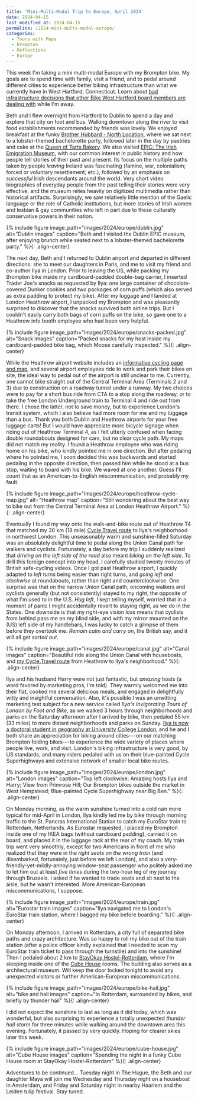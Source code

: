 ```yaml
---
title: 'Mini-Multi-Modal Trip to Europe, April 2024'
date: 2024-04-15
last_modified_at: 2024-04-15
permalink: /2024-mini-multi-modal-europe/
categories:
  - Tours with Maps
  - Brompton
  - Reflections
  - Europe
---
```

This week I'm taking a mini multi-modal Europe with my Brompton bike. My goals are to spend time with family, visit a friend, and to pedal around different cities to experience better biking infrastructure than what we currently have in West Hartford, Connecticut. Learn about [bad infrastructure decisions that other Bike West Hartford board members are dealing with](https://bikewesthartford.org/center-master-plan-trading-safety-dining-and-vibrancy-for-parking-spaces/) while I'm away.

Beth and I flew overnight from Hartford to Dublin to spend a day and explore that city on foot and bus. Walking downtown along the river to visit food establishments recommended by friends was lovely. We enjoyed breakfast at the funky [Brother Hubbard - North Location](https://brotherhubbard.ie), where we sat next to a lobster-themed bachelorette party, followed later in the day by pastries and cake at the [Queen of Tarts Bakery](https://www.queenoftarts.ie). We also visited [EPIC: The Irish Emigration Museum](https://epicchq.com), with our common interest in public history and how people tell stories of their past and present. Its focus on the multiple paths taken by people *leaving* Ireland was fascinating (famine, war, colonialism; forced or voluntary resettlement; etc.), followed by an emphasis on *successful* Irish descendants around the world. Very short video biographies of everyday people from the past telling their stories were very effective, and the museum relies heavily on digitized multimedia rather than historical artifacts. Surprisingly, we saw relatively little mention of the Gaelic language or the role of Catholic institutions, but more stories of Irish women and lesbian & gay communities who left in part due to these culturally conservative powers in their nation.

{% include figure image_path="images/2024/europe/dublin.jpg" alt="Dublin images" caption="Beth and I visited the Dublin EPIC museum, after enjoying brunch while seated next to a lobster-themed bachelorette party." %}{: .align-center}

The next day, Beth and I returned to Dublin airport and departed in different directions: she to meet our daughters in Paris, and me to visit my friend and co-author Ilya in London. Prior to leaving the US, while packing my Brompton bike inside my cardboard-padded double-bag carrier, I inserted Trader Joe's snacks as requested by Ilya: one large container of chocolate-covered Dunker cookies and two packages of corn puffs (which also served as extra padding to protect my bike). After my luggage and I landed at London Heathrow airport, I unpacked my Brompton and was pleasantly surprised to discover that the snacks survived both airline trips. But I couldn't easily carry both bags of corn puffs on the bike, so gave one to a Heathrow info booth employee who had been very helpful.

{% include figure image_path="images/2024/europe/snacks-packed.jpg" alt="Snack images" caption="Packed snacks for my host inside my cardboard-padded bike bag, which Moose carefully inspected." %}{: .align-center}

While the Heathrow airport website includes an [informative cycling page and map](https://www.heathrow.com/transport-and-directions/by-bicycle), and several airport employees ride to work and park their bikes on site, the ideal way to pedal out of the airport is still unclear to me. Currently, one cannot bike straight out of the Central Terminal Area (Terminals 2 and 3) due to construction on a roadway tunnel under a runway. My two choices were to pay for a short bus ride from CTA to a stop along the roadway, or to take the free London Underground train to Terminal 4 and ride out from there. I chose the latter, not to save money, but to experience London's transit system, which I also believe had more room for me and my luggage than a bus. Thank you both Dublin and Heathrow airports for your free luggage carts! But I would have appreciate more bicycle signage when riding out of Heathrow Terminal 4, as I felt utterly confused when facing double roundabouts designed for cars, but no clear cycle path. My maps did not match my reality. I found a Heathrow employee who was riding home on his bike, who kindly pointed me in one direction. But after pedaling where he pointed me, I soon decided this was backwards and started pedaling in the opposite direction, then passed him while he stood at a bus stop, waiting to board with his bike. We waved at one another. Guess I'll count that as an American-to-English miscommunication, and probably my fault.

{% include figure image_path="images/2024/europe/heathrow-cycle-map.jpg" alt="Heathrow map" caption="Still wondering about the best way to bike out from the Central Terminal Area at London Heathrow Airport." %}{: .align-center}

Eventually I found my way onto the walk-and-bike route out of Heathrow T4 that matched my 30 km (18 mile) [Cycle.Travel route](https://cycle.travel/map/journey/556963) to Ilya's neighborhood in northwest London. This unseasonably warm and sunshine-filled Saturday was an absolutely delightful time to pedal along the Union Canal path for walkers and cyclists. Fortunately, a day before my trip I suddenly realized that *driving on the left side of the road* also meant *biking on the left side*. To drill this foreign concept into my head, I carefully studied twenty minutes of British safe-cycling videos. Once I got past Heathrow airport, I quickly adapted to *left turns* being easier than right turns, and *going left and clockwise* at roundabouts, rather than right and counterclockwise. One surprise was that on the narrow Union Canal path, oncoming walkers and cyclists generally (but not consistently) stayed to my right, the opposite of what I'm used to in the U.S. *Hug left*, I kept telling myself, worried that in a moment of panic I might accidentally revert to staying right, as we do in the States. One downside is that my right-eye vision loss means that cyclists from behind pass me on my blind side, and with my mirror mounted on the (US) left side of my handlebars, I was lucky to catch a glimpse of them before they overtook me. *Remain calm and carry on*, the British say, and it will all get *sorted out*.

{% include figure image_path="images/2024/europe/canal.jpg" alt="Canal images" caption="Beautiful ride along the Union Canal with houseboats, and [my Cycle.Travel route](https://cycle.travel/map/journey/556963) from Heathrow to Ilya's neighborhood." %}{: .align-center}

Ilya and his husband Harry were not just fantastic, but *amazing* hosts (a word favored by marketing pros, I'm told). They warmly welcomed me into their flat, cooked me several delicious meals, and engaged in delightfully witty and insightful conversation. Also, it's possible I was an unwitting marketing test subject for a new service called *Ilya's Invigorating Tours of London by Foot and Bike*, as we walked 3 hours through neighborhoods and parks on the Saturday afternoon after I arrived by bike, then pedaled 55 km (33 miles) to more distant neighborhoods and parks on Sunday. [Ilya is now a doctoral student in geography at University College London](https://ilyankou.com), and he and I both share an appreciation for biking around cities---on our matching Brompton folding bikes---to experience the wide variety of places where people live, work, and visit. London's biking infrastructure is very good, by US standards, and many riders pedaled with us on their blue-painted Cycle Superhighways and extensive network of smaller local bike routes.

{% include figure image_path="images/2024/europe/london.jpg" alt="London images" caption="Top left clockwise: Amazing hosts Ilya and Harry; View from Primrose Hill; Our Brompton bikes outside the market in West Hempstead; Blue-painted Cycle Superhighway near Big Ben." %}{: .align-center}

On Monday morning, as the warm sunshine turned into a cold rain more typical for mid-April in London, Ilya kindly led me by bike through morning traffic to the St. Pancras International Station to catch my EuroStar train to Rotterdam, Netherlands. As Eurostar requested, I placed my Brompton inside one of my IKEA bags (without cardboard padding), carried it on board, and placed it in the luggage rack at the rear of my coach. My train trip went very smoothly, except for two Americans in front of me who realized that they were in the *right seats on the wrong train* (and disembarked, fortunately, just before we left London), and also a very-friendly-yet-mildly-annoying window-seat passenger who politely asked me to let him out at least *five times* during the two-hour leg of my journey through Brussels. I asked if he wanted to trade seats and sit next to the aisle, but he wasn't interested. More American-European miscommunications, I suppose.

{% include figure image_path="images/2024/europe/train.jpg" alt="Eurostar train images" caption="Ilya navigated me to London's EuroStar train station, where I bagged my bike before boarding." %}{: .align-center}

On Monday afternoon, I arrived in Rotterdam, a city full of separated bike paths and crazy architecture. Was so happy to roll my bike out of the train station (after a police officer kindly explained that I needed to scan my EuroStar train ticket to pass through the turnstile) and into the sunshine! Then I pedaled about 2 km to [StayOkay Hostel-Rotterdam](https://www.stayokay.com/en/hostel/rotterdam), where I'm sleeping inside one of the [Cube House](https://en.wikipedia.org/wiki/Cube_house) rooms. The building also serves as a architectural museum. Will keep the door locked tonight to avoid any unexpected visitors or further American-European miscommunications.

{% include figure image_path="images/2024/europe/bike-hail.jpg" alt="bike and hail images" caption="In Rotterdam, surrounded by bikes, and briefly by thunder hail" %}{: .align-center}

I did not expect the sunshine to last as long as it did today, which was wonderful, but also surprising to experience a totally unexpected *thunder hail storm* for three minutes while walking around the downtown area this evening. Fortunately, it passed by very quickly. Hoping for clearer skies later this week.

{% include figure image_path="images/2024/europe/cube-house.jpg" alt="Cube House images" caption="Spending the night in a funky Cube House room at StayOkay Hostel-Rotterdam" %}{: .align-center}

Adventures to be continued... Tuesday night in The Hague, the Beth and our daughter Maya will join me Wednesday and Thursday night on a houseboat in Amsterdam, and Friday and Saturday night in nearby Haarlem and the Leiden tulip festival. Stay tuned.

